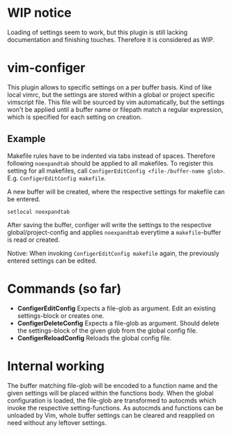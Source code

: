 # WIP notice
Loading of settings seem to work, but this plugin is still lacking documentation and finishing touches. Therefore it is considered as WIP.

# vim-configer

This plugin allows to specific settings on a per buffer basis. Kind of like local vimrc, but the settings are stored within a global or project specific vimscript file.
This file will be sourced by vim automatically, but the settings won't be applied until a buffer name or filepath match a regular expression, which is specified for each setting on creation.

## Example

Makefile rules have to be indented via tabs instead of spaces. Therefore following `noexpandtab` should be applied to all makefiles.
To register this setting for all makefiles, call `ConfigerEditConfig <file-/buffer-name glob>`.
E.g. `ConfigerEditConfig makefile`.

A new buffer will be created, where the respective settings for makefile can be entered.

```
setlocal noexpandtab
```

After saving the buffer, configer will write the settings to the respective global/project-config and applies `noexpandtab` everytime a `makefile`-buffer is read or created.

Notive: When invoking `ConfigerEditConfig makefile` again, the previously entered settings can be edited.

# Commands (so far)

- **ConfigerEditConfig** Expects a file-glob as argument. Edit an existing settings-block or creates one.
- **ConfigerDeleteConfig** Expects a file-glob as argument. Should delete the settings-block of the given glob from the global config file.
- **ConfigerReloadConfig** Reloads the global config file.

# Internal working

The buffer matching file-glob will be encoded to a function name and the given settings will be placed within the functions body.
When the global configuration is loaded, the file-glob are transformed to autocmds which invoke the respective setting-functions.
As autocmds and functions can be unloaded by Vim, whole buffer settings can be cleared and reapplied on need without any leftover settings.
